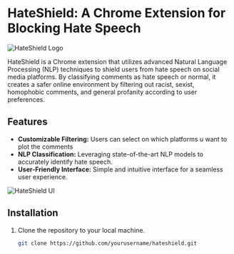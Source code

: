 # HateShield: A Chrome Extension for Blocking Hate Speech

![HateShield Logo](path/to/logo.png)

HateShield is a Chrome extension that utilizes advanced Natural Language Processing (NLP) techniques to shield users from hate speech on social media platforms. By classifying comments as hate speech or normal, it creates a safer online environment by filtering out racist, sexist, homophobic comments, and general profanity according to user preferences.

## Features

- **Customizable Filtering:** Users can select on which platforms u want to plot the comments
- **NLP Classification:** Leveraging state-of-the-art NLP models to accurately identify hate speech.
- **User-Friendly Interface:** Simple and intuitive interface for a seamless user experience.

![HateShield UI](path/to/ui-screenshot.png)

## Installation

1. Clone the repository to your local machine.
   ```sh
   git clone https://github.com/yourusername/hateshield.git
